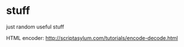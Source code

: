 stuff
=====

just random useful stuff


HTML encoder: http://scriptasylum.com/tutorials/encode-decode.html
